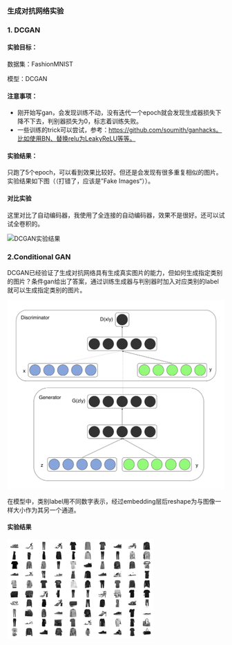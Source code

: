 ### 生成对抗网络实验

### 1. DCGAN

#### 实验目标：

数据集：FashionMNIST

模型：DCGAN

#### 注意事项：

* 刚开始写gan，会发现训练不动，没有迭代一个epoch就会发现生成器损失下降不下去，判别器损失为0，标志着训练失败。
* 一些训练的trick可以尝试，参考：https://github.com/soumith/ganhacks。比如使用BN、替换relu为LeakyReLU等等。

#### 实验结果：

只跑了5个epoch，可以看到效果比较好。但还是会发现有很多重复相似的图片。实验结果如下图（（打错了，应该是”Fake Images“））。

#### 对比实验

这里对比了自动编码器，我使用了全连接的自动编码器，效果不是很好。还可以试试全卷积的。

![DCGAN实验结果](./dcgan.png)

### 2.Conditional GAN

DCGAN已经验证了生成对抗网络具有生成真实图片的能力，但如何生成指定类别的图片？条件gan给出了答案，通过训练生成器与判别器时加入对应类别的label就可以生成指定类别的图片。

![](./cgan_structure.png)

在模型中，类别label用不同数字表示，经过embedding层后reshape为与图像一样大小作为其另一个通道。

#### 实验结果

![](./cgan.png)
